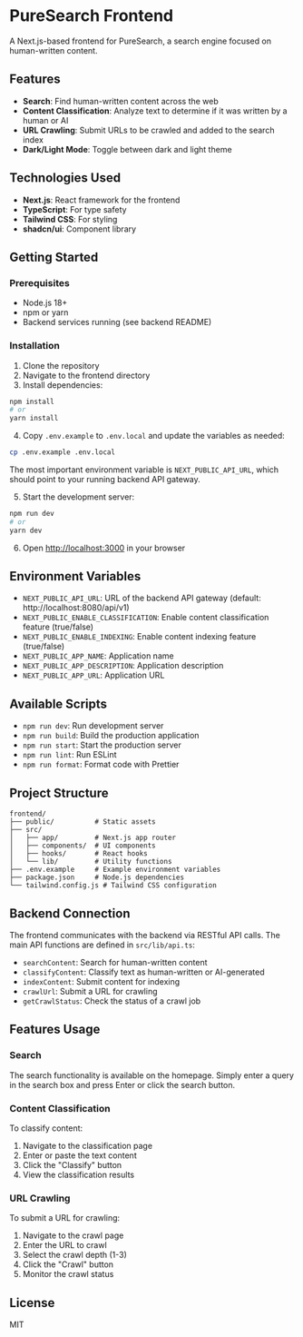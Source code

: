 # PureSearch Frontend

A Next.js-based frontend for PureSearch, a search engine focused on human-written content.

## Features

- **Search**: Find human-written content across the web
- **Content Classification**: Analyze text to determine if it was written by a human or AI
- **URL Crawling**: Submit URLs to be crawled and added to the search index
- **Dark/Light Mode**: Toggle between dark and light theme

## Technologies Used

- **Next.js**: React framework for the frontend
- **TypeScript**: For type safety
- **Tailwind CSS**: For styling
- **shadcn/ui**: Component library

## Getting Started

### Prerequisites

- Node.js 18+
- npm or yarn
- Backend services running (see backend README)

### Installation

1. Clone the repository
2. Navigate to the frontend directory
3. Install dependencies:

```bash
npm install
# or
yarn install
```

4. Copy `.env.example` to `.env.local` and update the variables as needed:

```bash
cp .env.example .env.local
```

The most important environment variable is `NEXT_PUBLIC_API_URL`, which should point to your running backend API gateway.

5. Start the development server:

```bash
npm run dev
# or
yarn dev
```

6. Open [http://localhost:3000](http://localhost:3000) in your browser

## Environment Variables

- `NEXT_PUBLIC_API_URL`: URL of the backend API gateway (default: http://localhost:8080/api/v1)
- `NEXT_PUBLIC_ENABLE_CLASSIFICATION`: Enable content classification feature (true/false)
- `NEXT_PUBLIC_ENABLE_INDEXING`: Enable content indexing feature (true/false)
- `NEXT_PUBLIC_APP_NAME`: Application name
- `NEXT_PUBLIC_APP_DESCRIPTION`: Application description
- `NEXT_PUBLIC_APP_URL`: Application URL

## Available Scripts

- `npm run dev`: Run development server
- `npm run build`: Build the production application
- `npm run start`: Start the production server
- `npm run lint`: Run ESLint
- `npm run format`: Format code with Prettier

## Project Structure

```
frontend/
├── public/          # Static assets
├── src/
│   ├── app/         # Next.js app router
│   ├── components/  # UI components
│   ├── hooks/       # React hooks
│   └── lib/         # Utility functions
├── .env.example     # Example environment variables
├── package.json     # Node.js dependencies
└── tailwind.config.js # Tailwind CSS configuration
```

## Backend Connection

The frontend communicates with the backend via RESTful API calls. The main API functions are defined in `src/lib/api.ts`:

- `searchContent`: Search for human-written content
- `classifyContent`: Classify text as human-written or AI-generated
- `indexContent`: Submit content for indexing
- `crawlUrl`: Submit a URL for crawling
- `getCrawlStatus`: Check the status of a crawl job

## Features Usage

### Search

The search functionality is available on the homepage. Simply enter a query in the search box and press Enter or click the search button.

### Content Classification

To classify content:

1. Navigate to the classification page
2. Enter or paste the text content
3. Click the "Classify" button
4. View the classification results

### URL Crawling

To submit a URL for crawling:

1. Navigate to the crawl page
2. Enter the URL to crawl
3. Select the crawl depth (1-3)
4. Click the "Crawl" button
5. Monitor the crawl status

## License

MIT

